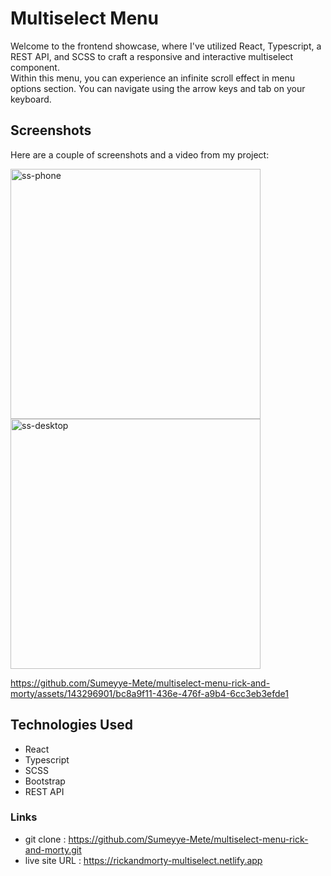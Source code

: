 # Multiselect Menu

Welcome to the frontend showcase, where I've utilized React, Typescript, a REST API, and SCSS to craft a responsive and interactive multiselect component.<br/> 
Within this menu, you can experience an infinite scroll effect in menu options section. You can navigate using the arrow keys and tab on your keyboard.

## Screenshots

Here are a couple of screenshots and a video from my project:

<img height="400px" width="auto" alt="ss-phone" src="https://github.com/Sumeyye-Mete/multiselect-menu-rick-and-morty/assets/143296901/dd412b41-492e-428b-a3e4-36b0438f7752">  
<img height="400px" width="auto" alt="ss-desktop" src="https://github.com/Sumeyye-Mete/multiselect-menu-rick-and-morty/assets/143296901/113bf117-df4c-460e-a239-1ab4ecdd2168">

https://github.com/Sumeyye-Mete/multiselect-menu-rick-and-morty/assets/143296901/bc8a9f11-436e-476f-a9b4-6cc3eb3efde1



## Technologies Used

- React
- Typescript
- SCSS
- Bootstrap
- REST API

### Links
- git clone : https://github.com/Sumeyye-Mete/multiselect-menu-rick-and-morty.git
- live site URL : https://rickandmorty-multiselect.netlify.app
